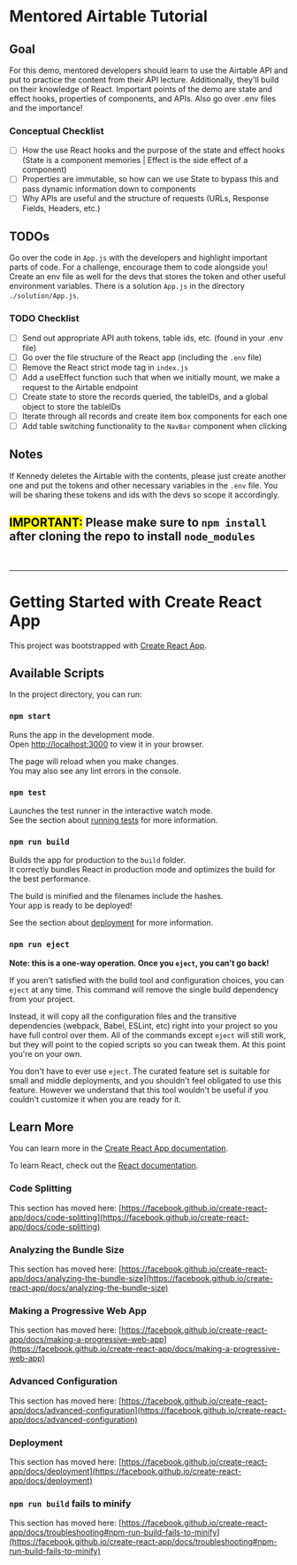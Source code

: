 # Mentored Airtable Tutorial
## Goal
For this demo, mentored developers should learn to use the Airtable API and put to practice the content from their API lecture. Additionally, they'll build on their knowledge of React. Important points of the demo are state and effect hooks, properties of components, and APIs. Also go over .env files and the importance!

### Conceptual Checklist
- [ ] How the use React hooks and the purpose of the state and effect hooks (State is a component memories | Effect is the side effect of a component)
- [ ] Properties are immutable, so how can we use State to bypass this and pass dynamic information down to components
- [ ] Why APIs are useful and the structure of requests (URLs, Response Fields, Headers, etc.)

## TODOs
Go over the code in `App.js` with the developers and highlight important parts of code. For a challenge, encourage them to code alongside you! Create an env file as well for the devs that stores the token and other useful environment variables. There is a solution `App.js` in the directory `./solution/App.js`. 

### TODO Checklist
- [ ] Send out appropriate API auth tokens, table ids, etc. (found in your .env file)
- [ ] Go over the file structure of the React app (including the `.env` file)
- [ ] Remove the React strict mode tag in `index.js`
- [ ] Add a useEffect function such that when we initially mount, we make a request to the Airtable endpoint
- [ ] Create state to store the records queried, the tableIDs, and a global object to store the tableIDs
- [ ] Iterate through all records and create item box components for each one
- [ ] Add table switching functionality to the `NavBar` component when clicking

## Notes
If Kennedy deletes the Airtable with the contents, please just create another one and put the tokens and other necessary variables in the `.env` file. You will be sharing these tokens and ids with the devs so scope it accordingly.

## <mark> IMPORTANT:</mark>  Please make sure to `npm install` after cloning the repo to install `node_modules`

<br>

---

# Getting Started with Create React App

This project was bootstrapped with [Create React App](https://github.com/facebook/create-react-app).

## Available Scripts

In the project directory, you can run:

### `npm start`

Runs the app in the development mode.\
Open [http://localhost:3000](http://localhost:3000) to view it in your browser.

The page will reload when you make changes.\
You may also see any lint errors in the console.

### `npm test`

Launches the test runner in the interactive watch mode.\
See the section about [running tests](https://facebook.github.io/create-react-app/docs/running-tests) for more information.

### `npm run build`

Builds the app for production to the `build` folder.\
It correctly bundles React in production mode and optimizes the build for the best performance.

The build is minified and the filenames include the hashes.\
Your app is ready to be deployed!

See the section about [deployment](https://facebook.github.io/create-react-app/docs/deployment) for more information.

### `npm run eject`

**Note: this is a one-way operation. Once you `eject`, you can't go back!**

If you aren't satisfied with the build tool and configuration choices, you can `eject` at any time. This command will remove the single build dependency from your project.

Instead, it will copy all the configuration files and the transitive dependencies (webpack, Babel, ESLint, etc) right into your project so you have full control over them. All of the commands except `eject` will still work, but they will point to the copied scripts so you can tweak them. At this point you're on your own.

You don't have to ever use `eject`. The curated feature set is suitable for small and middle deployments, and you shouldn't feel obligated to use this feature. However we understand that this tool wouldn't be useful if you couldn't customize it when you are ready for it.

## Learn More

You can learn more in the [Create React App documentation](https://facebook.github.io/create-react-app/docs/getting-started).

To learn React, check out the [React documentation](https://reactjs.org/).

### Code Splitting

This section has moved here: [https://facebook.github.io/create-react-app/docs/code-splitting](https://facebook.github.io/create-react-app/docs/code-splitting)

### Analyzing the Bundle Size

This section has moved here: [https://facebook.github.io/create-react-app/docs/analyzing-the-bundle-size](https://facebook.github.io/create-react-app/docs/analyzing-the-bundle-size)

### Making a Progressive Web App

This section has moved here: [https://facebook.github.io/create-react-app/docs/making-a-progressive-web-app](https://facebook.github.io/create-react-app/docs/making-a-progressive-web-app)

### Advanced Configuration

This section has moved here: [https://facebook.github.io/create-react-app/docs/advanced-configuration](https://facebook.github.io/create-react-app/docs/advanced-configuration)

### Deployment

This section has moved here: [https://facebook.github.io/create-react-app/docs/deployment](https://facebook.github.io/create-react-app/docs/deployment)

### `npm run build` fails to minify

This section has moved here: [https://facebook.github.io/create-react-app/docs/troubleshooting#npm-run-build-fails-to-minify](https://facebook.github.io/create-react-app/docs/troubleshooting#npm-run-build-fails-to-minify)
